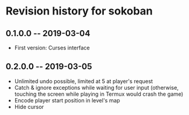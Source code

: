 # Revision history for sokoban

## 0.1.0.0  -- 2019-03-04

* First version: Curses interface

## 0.2.0.0  -- 2019-03-05

* Unlimited undo possible, limited at 5 at player's request
* Catch & ignore exceptions while waiting for user input (otherwise,
  touching the screen while playing in Termux would crash the game)
* Encode player start position in level's map
* Hide cursor
